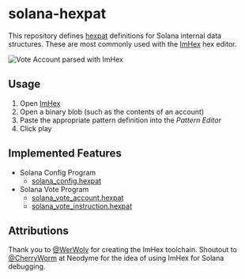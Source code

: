 # solana-hexpat

This repository defines [hexpat] definitions for Solana internal data structures.
These are most commonly used with the [ImHex] hex editor.

  [hexpat]: https://docs.werwolv.net/pattern-language/
  [ImHex]:  https://github.com/WerWolv/ImHex

![Vote Account parsed with ImHex](./.github/vote_account.png)

## Usage

1. Open [ImHex](https://github.com/WerWolv/ImHex)
2. Open a binary blob (such as the contents of an account)
3. Paste the appropriate pattern definition into the *Pattern Editor*
4. Click play

## Implemented Features

- Solana Config Program
  - [solana_config.hexpat](./patterns/solana_config.hexpat)
- Solana Vote Program
  - [solana_vote_account.hexpat](./patterns/solana_vote_account.hexpat)
  - [solana_vote_instruction.hexpat](./patterns/solana_vote_instruction.hexpat)

## Attributions

Thank you to [@WerWolv](https://github.com/WerWolv/ImHex) for creating the ImHex toolchain.
Shoutout to [@CherryWorm](https://github.com/CherryWorm) at Neodyme for the idea of using ImHex for Solana debugging.
